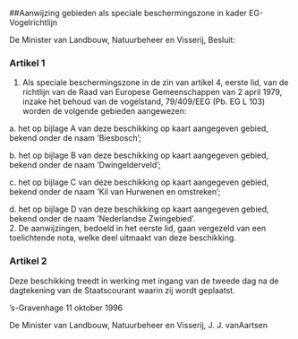 <meta http-equiv='Content-Type' content='text/html; charset=utf-8' />

##Aanwijzing gebieden als speciale beschermingszone in kader EG-Vogelrichtlijn

De Minister van Landbouw, Natuurbeheer en Visserij,  Besluit:    

### Artikel  1  

1.  Als speciale beschermingszone in de zin van artikel 4, eerste lid, van de richtlijn van de Raad van Europese Gemeenschappen van 2 april 1979, inzake het behoud van de vogelstand, 79/409/EEG (Pb. EG L 103) worden de volgende gebieden aangewezen: 

a. het op bijlage A van deze beschikking op kaart aangegeven gebied, bekend onder de naam ’Biesbosch’;  

b. het op bijlage B van deze beschikking op kaart aangegeven gebied, bekend onder de naam ’Dwingelderveld’;  

c. het op bijlage C van deze beschikking op kaart aangegeven gebied, bekend onder de naam ’Kil van Hurwenen en omstreken’;  

d. het op bijlage D van deze beschikking op kaart aangegeven gebied, bekend onder de naam ’Nederlandse Zwingebied’.     
2.  De aanwijzingen, bedoeld in het eerste lid, gaan vergezeld van een toelichtende nota, welke deel uitmaakt van deze beschikking.   

### Artikel  2  

Deze beschikking treedt in werking met ingang van de tweede dag na de dagtekening van de Staatscourant waarin zij wordt geplaatst.  

’s-Gravenhage 
11 oktober 1996    

De 
Minister van Landbouw, Natuurbeheer en Visserij, 
J. J. vanAartsen    
